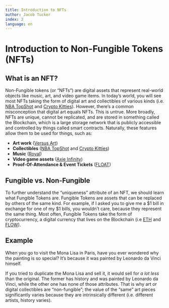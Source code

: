 ```yaml
---
title: Introduction to NFTs
author: Jacob Tucker
index: 2
language: en
---
```


<script>
  import { PopularNFTs, Diagram, TokenTypes } from "$components/guide-diagrams/index"
</script>

# Introduction to Non-Fungible Tokens (NFTs)

## What is an NFT?

Non-Fungible tokens (or “NFTs”) are digital assets that represent real-world objects like music, art, and video game items. In today’s world, you will see most NFTs taking the form of digital art and collectibles of various kinds (i.e. [NBA TopShot](https://nbatopshot.com/) and [Crypto Kitties](https://www.cryptokitties.co/)). However, there’s a common misconception that digital art equals NFTs. This is untrue. More broadly, NFTs are unique, cannot be replicated, and are stored in something called the Blockchain, which is a large storage network that is publicly accessible and controlled by things called smart contracts. Naturally, these features allow them to be used for things, such as:

- **Art work** ([Versus Art](https://www.versus.auction/))
- **Collectibles** ([NBA TopShot](https://nbatopshot.com/) and [Crypto Kitties](https://www.cryptokitties.co/))
- **Music** ([Royal](https://royal.io/))
- **Video game assets** ([Axie Infinity](https://axieinfinity.com/))
- **Proof-Of-Attendance & Event Tickets** ([FLOAT](https://floats.city))

<Diagram name="List of popular NFTs" number="1.1">
  <PopularNFTs/>
</Diagram>

## Fungible vs. Non-Fungible

To further understand the “uniqueness” attribute of an NFT, we should learn what Fungible Tokens are. Fungible Tokens are assets that can be replaced by others of the same kind. For example, if I asked you to give me a $1 bill in exchange for one of my $1 bills, you wouldn’t care, because they represent the same thing. Most often, Fungible Tokens take the form of cryptocurrency, a digital currency that lives on the Blockchain (i.e [ETH](https://www.coindesk.com/price/ethereum/) and [FLOW](https://coinmarketcap.com/currencies/flow/)).

<Diagram name="Difference between Fungible and non-Fungible items or tokens" number="1.2">
  <TokenTypes/>
</Diagram>

## Example

When you go to visit the Mona Lisa in Paris, have you ever wondered why the painting is so special? It’s because it was painted by Leonardo da Vinci himself.

If you tried to duplicate the Mona Lisa and sell it, it would sell for _a lot less_ than the original.
The former has history and was painted by Leonardo da Vinci, while the other one has none of those attributes.
That is why art or digital collectibles are “non-fungible”; the value of the “same” art pieces significantly varies because they are intrinsically different (i.e. different artists, history varies).
